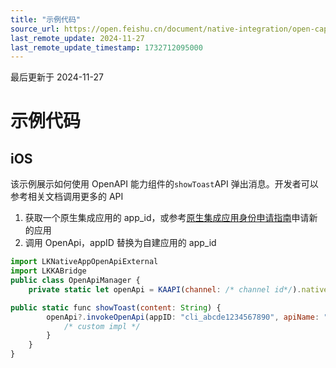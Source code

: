 ```yaml
---
title: "示例代码"
source_url: https://open.feishu.cn/document/native-integration/open-capability/capability-components/client-openapi-capabilities/sample-code
last_remote_update: 2024-11-27
last_remote_update_timestamp: 1732712095000
---
```

最后更新于 2024-11-27

# 示例代码
## iOS
该示例展示如何使用 OpenAPI 能力组件的`showToast`API 弹出消息。开发者可以参考相关文档调用更多的 API
1. 获取一个原生集成应用的 app_id，或参考[原生集成应用身份申请指南](https://open.feishu.cn/document/uAjLw4CM/ukzMukzMukzM/native-integration/open-scene-introduction/protocol-components/native-integrated-application/nati)申请新的应用
1. 调用 OpenApi，appID 替换为自建应用的 app_id
```javascript 
import LKNativeAppOpenApiExternal
import LKKABridge
public class OpenApiManager {
    private static let openApi = KAAPI(channel: /* channel id*/).nativeAppOpenApi

public static func showToast(content: String) {
        openApi?.invokeOpenApi(appID: "cli_abcde1234567890", apiName: "showToast", params: ["title" : "This is a toast"]) { result in
            /* custom impl */
        }
    }
}
```
